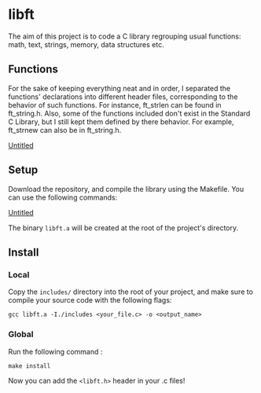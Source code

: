 # libft

The aim of this project is to code a C library regrouping usual functions: math, text, strings, memory, data structures etc.

## **Functions**

For the sake of keeping everything neat and in order, I separated the functions' declarations into different header files, corresponding to the behavior of such functions. For instance, ft_strlen can be found in ft_string.h. Also, some of the functions included don't exist in the Standard C Library, but I still kept them defined by there behavior. For example, ft_strnew can also be in ft_string.h.

[Untitled](https://www.notion.so/4573ebe5d4234d7ca87c8db93d6e59e9)

## **Setup**

Download the repository, and compile the library using the Makefile. You can use the following commands:

[Untitled](https://www.notion.so/49bff0e384254387b09e3dfd56c24c8a)

The binary `libft.a` will be created at the root of the project's directory.

## **Install**

### **Local**

Copy the `includes/` directory into the root of your project, and make sure to compile your source code with the following flags:

    gcc libft.a -I./includes <your_file.c> -o <output_name>

### **Global**

Run the following command :

    make install

Now you can add the `<libft.h>` header in your .c files!
